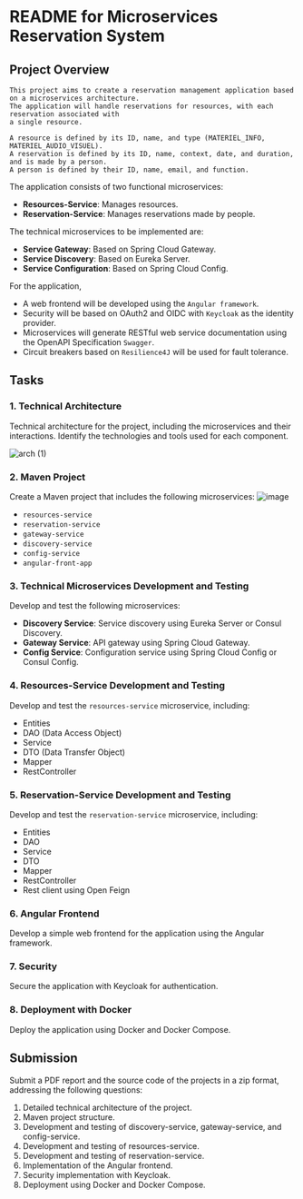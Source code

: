 # README for Microservices Reservation System

## Project Overview

```
This project aims to create a reservation management application based on a microservices architecture. 
The application will handle reservations for resources, with each reservation associated with
a single resource.

A resource is defined by its ID, name, and type (MATERIEL_INFO, MATERIEL_AUDIO_VISUEL). 
A reservation is defined by its ID, name, context, date, and duration, and is made by a person. 
A person is defined by their ID, name, email, and function.
```

The application consists of two functional microservices:

- **Resources-Service**: Manages resources.
- **Reservation-Service**: Manages reservations made by people.

The technical microservices to be implemented are:

- **Service Gateway**: Based on Spring Cloud Gateway.
- **Service Discovery**: Based on Eureka Server.
- **Service Configuration**: Based on Spring Cloud Config.

For the application,

- A web frontend will be developed using the `Angular framework`. 
- Security will be based on OAuth2 and OIDC with `Keycloak` as the identity provider. 
- Microservices will generate RESTful web service documentation using the OpenAPI Specification `Swagger`. 
- Circuit breakers based on `Resilience4J` will be used for fault tolerance.


## Tasks

### 1. Technical Architecture

Technical architecture for the project, including the microservices and their interactions. Identify the technologies and tools used for each component.

![arch (1)](https://github.com/el-moudni-hicham/reservation-app-secured-decorized/assets/85403056/f83c29da-97f1-4536-9fd8-f5c9ead81462)


### 2. Maven Project

Create a Maven project that includes the following microservices:
![image](https://github.com/el-moudni-hicham/reservation-app-secured-decorized/assets/85403056/09feb266-255a-4a84-ad5c-e3341589bec0)

- `resources-service`
- `reservation-service`
- `gateway-service`
- `discovery-service`
- `config-service`
- `angular-front-app`


### 3. Technical Microservices Development and Testing

Develop and test the following microservices:

- **Discovery Service**: Service discovery using Eureka Server or Consul Discovery.
- **Gateway Service**: API gateway using Spring Cloud Gateway.
- **Config Service**: Configuration service using Spring Cloud Config or Consul Config.

### 4. Resources-Service Development and Testing

Develop and test the `resources-service` microservice, including:

- Entities
- DAO (Data Access Object)
- Service
- DTO (Data Transfer Object)
- Mapper
- RestController

### 5. Reservation-Service Development and Testing

Develop and test the `reservation-service` microservice, including:

- Entities
- DAO
- Service
- DTO
- Mapper
- RestController
- Rest client using Open Feign

### 6. Angular Frontend

Develop a simple web frontend for the application using the Angular framework.

### 7. Security

Secure the application with Keycloak for authentication.

### 8. Deployment with Docker

Deploy the application using Docker and Docker Compose.

## Submission

Submit a PDF report and the source code of the projects in a zip format, addressing the following questions:

1. Detailed technical architecture of the project.
2. Maven project structure.
3. Development and testing of discovery-service, gateway-service, and config-service.
4. Development and testing of resources-service.
5. Development and testing of reservation-service.
6. Implementation of the Angular frontend.
7. Security implementation with Keycloak.
8. Deployment using Docker and Docker Compose.
